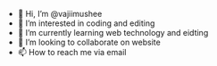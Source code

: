 - 👋 Hi, I’m @vajiimushee
- 👀 I’m interested in coding and editing
- 🌱 I’m currently learning web technology and eidting
- 💞️ I’m looking to collaborate on website
- 📫 How to reach me via email

<!---
vajiimushee/vajiimushee is a ✨ special ✨ repository because its `README.md` (this file) appears on your GitHub profile.
You can click the Preview link to take a look at your changes.
--->

